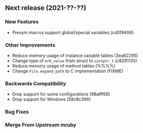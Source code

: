 ## Next release (2021-??-??)

### New Features

* Presym macros support global/special variables (cd0f9406)

### Other Improvements

* Reduce memory usage of instance variable tables (3ea62295)
* Change type of `mrb_value` from struct to `uintptr_t` (c8291135)
* Reduce memory usage of method tables (%%%%)
* Change `File.expand_path` to C implementation (FIXME)

### Backwards Compatibility

* Drop support for some configurations (98afff68)
* Drop support for Windows (58c8c396)

### Bug Fixes

### Merge From Upstream mruby
